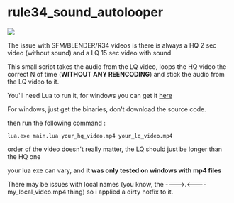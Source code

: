 # rule34_sound_autolooper


![](https://i.imgur.com/tEkDwhO.png)


The issue with SFM/BLENDER/R34 videos is there is always a HQ 2 sec video (without sound) and a LQ 15 sec video with sound


This small script takes the audio from the LQ video, loops the HQ video the correct N of time (**WITHOUT ANY REENCODING**) and stick the audio from the LQ video to it.



You'll need Lua to run it, for windows you can get it [here](http://luabinaries.sourceforge.net/download.html)

For windows, just get the binaries, don't download the source code.


then run the following command : 


`lua.exe main.lua your_hq_video.mp4 your_lq_video.mp4`

order of the video doesn't really matter, the LQ should just be longer than the HQ one

your lua exe can vary, and **it was only tested on windows with mp4 files**


There may be issues with local names (you know, the ---->.<----my_local_video.mp4 thing) so i applied a dirty hotfix to it.
